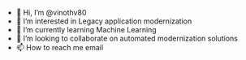- 👋 Hi, I’m @vinothv80
- 👀 I’m interested in Legacy application modernization
- 🌱 I’m currently learning Machine Learning
- 💞️ I’m looking to collaborate on automated modernization solutions
- 📫 How to reach me email

<!---
vinothv80/vinothv80 is a ✨ special ✨ repository because its `README.md` (this file) appears on your GitHub profile.
You can click the Preview link to take a look at your changes.
--->
